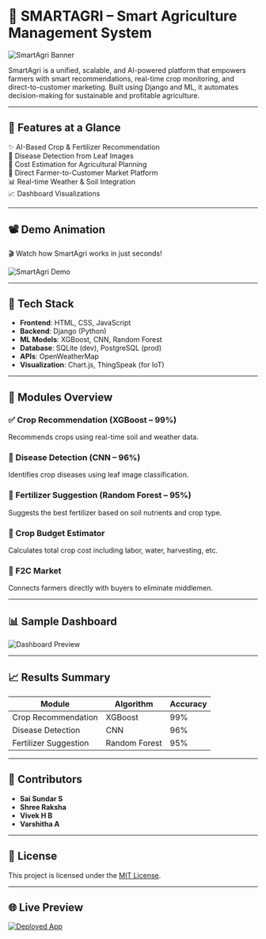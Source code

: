 # 🌾 SMARTAGRI – Smart Agriculture Management System

![SmartAgri Banner](https://media.giphy.com/media/v1.Y2lkPTc5MGI3NjExdmliNndlbXphN3ZxNWh0ZHY5a3VhaGV6MHphMW8xeDczYXAzY2xxMiZlcD12MV9naWZzX3NlYXJjaCZjdD1n/MFfP0X60vYg3bfeKls/giphy.gif)

SmartAgri is a unified, scalable, and AI-powered platform that empowers farmers with smart recommendations, real-time crop monitoring, and direct-to-customer marketing. Built using Django and ML, it automates decision-making for sustainable and profitable agriculture.

---

## 🚀 Features at a Glance

✨ AI-Based Crop & Fertilizer Recommendation  
🌱 Disease Detection from Leaf Images  
🧠 Cost Estimation for Agricultural Planning  
🛒 Direct Farmer-to-Customer Market Platform  
📊 Real-time Weather & Soil Integration  
📈 Dashboard Visualizations

---

## 📽️ Demo Animation

🎬 Watch how SmartAgri works in just seconds!

![SmartAgri Demo](https://media.giphy.com/media/v1.Y2lkPTc5MGI3NjExbTdlcDBzNHl5bTVvMGRlNGQzd3F4bnNycXRjcGRwdzlvZzR2NjZsNCZlcD12MV9naWZzX3NlYXJjaCZjdD1n/VbnUQpnihPSIgIXuZv/giphy.gif)

---

## 🧠 Tech Stack

- **Frontend**: HTML, CSS, JavaScript  
- **Backend**: Django (Python)  
- **ML Models**: XGBoost, CNN, Random Forest  
- **Database**: SQLite (dev), PostgreSQL (prod)  
- **APIs**: OpenWeatherMap  
- **Visualization**: Chart.js, ThingSpeak (for IoT)

---

## 🧪 Modules Overview

### ✅ Crop Recommendation (XGBoost – 99%)
Recommends crops using real-time soil and weather data.

### 🐛 Disease Detection (CNN – 96%)
Identifies crop diseases using leaf image classification.

### 🧪 Fertilizer Suggestion (Random Forest – 95%)
Suggests the best fertilizer based on soil nutrients and crop type.

### 💸 Crop Budget Estimator
Calculates total crop cost including labor, water, harvesting, etc.

### 🛒 F2C Market
Connects farmers directly with buyers to eliminate middlemen.

---

## 📊 Sample Dashboard

![Dashboard Preview](https://media.giphy.com/media/v1.Y2lkPTc5MGI3NjExbmE0MHg5aTN6Nndqc3BzYWptOXBuZ2drY2xoM3R3YWRkZHRqMnBheSZlcD12MV9naWZzX3NlYXJjaCZjdD1n/l3vQXTNvZC3H6DOjm/giphy.gif)

---

## 📈 Results Summary

| Module                  | Algorithm       | Accuracy |
|-------------------------|----------------|----------|
| Crop Recommendation     | XGBoost         | 99%      |
| Disease Detection       | CNN             | 96%      |
| Fertilizer Suggestion   | Random Forest   | 95%      |

---


## 👥 Contributors

- **Sai Sundar S** 
- **Shree Raksha** 
- **Vivek H B** 
- **Varshitha A** 
---



## 📜 License

This project is licensed under the [MIT License](LICENSE).

---

## 🌐 Live Preview 

[![Deployed App](https://img.shields.io/badge/View-Live%20App-blue?style=for-the-badge&logo=github)](https://your-deployed-link-here.com)

